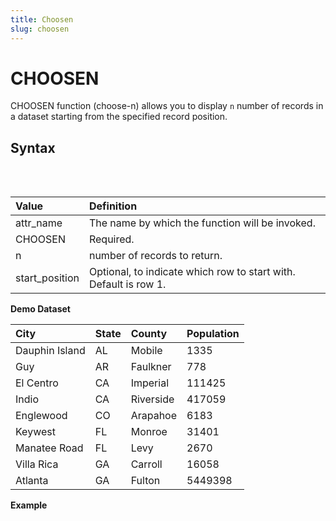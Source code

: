 ```yaml
---
title: Choosen
slug: choosen
---
```


# CHOOSEN

CHOOSEN function (choose-n) allows you to display `n` number of records in a dataset starting from the specified record position.

## Syntax

<pre>
<EclCode code="attr_name := CHOOSEN(dataset_name,
                    n,
                    [start_position])">
</EclCode>
</pre>

| Value          | Definition                                                       |
| :------------- | :--------------------------------------------------------------- |
| attr_name      | The name by which the function will be invoked.                  |
| CHOOSEN        | Required.                                                        |
| n              | number of records to return.                                     |
| start_position | Optional, to indicate which row to start with. Default is row 1. |

**Demo Dataset**

| City           | State | County    | Population |
| :------------- | :---- | :-------- | :--------- |
| Dauphin Island | AL    | Mobile    | 1335       |
| Guy            | AR    | Faulkner  | 778        |
| El Centro      | CA    | Imperial  | 111425     |
| Indio          | CA    | Riverside | 417059     |
| Englewood      | CO    | Arapahoe  | 6183       |
| Keywest        | FL    | Monroe    | 31401      |
| Manatee Road   | FL    | Levy      | 2670       |
| Villa Rica     | GA    | Carroll   | 16058      |
| Atlanta        | GA    | Fulton    | 5449398    |

**Example**

<pre>
<EclCode id="ChoosnExp_1" tryMe="ChoosnExp_1" 

code="/*
CHOOSEN Example:
Displaying different rows from the input dataset.
*/

Pop_Layout := RECORD
STRING   City;
STRING   State;
STRING   County;
INTEGER  Population;
END;

Pop_DS := DATASET([
               {'Dauphin Island','AL','Mobile',1335},
               {'Guy','AR','Faulkner',778},
               {'El Centro','CA','Imperial',111425},
               {'Indio','CA','Riverside',417059},
               {'Englewood','CO','Arapahoe',6183},
               {'Keywest','FL','Monroe',31401},
               {'Manatee Road','FL','Levy',2670},
               {'Villa Rica','GA','Carroll',16058},
               {'Atlanta','GA','Fulton',5449398}],
               Pop_Layout);

// Display the first 3 rows
DisRow := CHOOSEN(Pop_DS, 3);
OUTPUT(DisRow, NAMED('DisRow'));

// Display 2 rows starting from row 4
OUTPUT(CHOOSEN(Pop_DS, 2, 4));">
</EclCode>
</pre>
